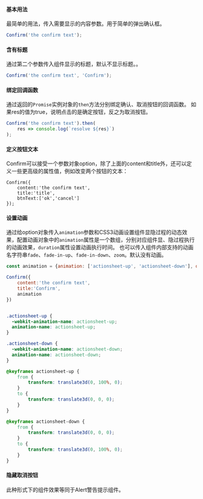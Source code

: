 #### 基本用法
最简单的用法，传入需要显示的内容参数。用于简单的弹出确认框。

```JavaScript
Confirm('the confirm text');
```

#### 含有标题

通过第二个参数传入组件显示的标题，默认不显示标题。。

```JavaScript
Confirm('the confirm text', 'Confirm');
```

#### 绑定回调函数

通过返回的`Promise`实例对象的`then`方法分别绑定确认、取消按钮的回调函数。
如果res的值为true，说明点击的是确定按钮，反之为取消按钮。

```JavaScript
Confirm('the confirm text').then(
    res => console.log(`resolve ${res}`)
);
```

#### 定义按钮文本
Confirm可以接受一个参数对象option，除了上面的content和title外，还可以定义一些更高级的属性值，例如改变两个按钮的文本：

```
Confirm({
    content:'the confirm text',
    title:'title',
    btnText:['ok','cancel']
});
```

#### 设置动画

通过给option对象传入`animation`参数和CSS3动画设置组件显隐过程的动态效果，配置动画对象中的`animation`属性是一个数组，分别对应组件显、隐过程执行的动画效果，`duration`属性设置动画执行时间。
也可以传入组件内部支持的动画名字符串`fade`、`fade-in-up`、`fade-in-down`、`zoom`。默认没有动画。

```JavaScript
const animation = {animation: ['actionsheet-up', 'actionsheet-down'], duration: 200};

Confirm({
    content:'the confirm text',
    title:'Confirm',
    animation
})
```

```css

.actionsheet-up {
  -webkit-animation-name: actionsheet-up;
  animation-name: actionsheet-up;
}

.actionsheet-down {
  -webkit-animation-name: actionsheet-down;
  animation-name: actionsheet-down;
}

@keyframes actionsheet-up {
    from {
        transform: translate3d(0, 100%, 0);
    }
    to {
        transform: translate3d(0, 0, 0);
    }
}

@keyframes actionsheet-down {
    from {
        transform: translate3d(0, 0, 0);
    }
    to {
        transform: translate3d(0, 100%, 0);
    }
}
```

#### 隐藏取消按钮
此种形式下的组件效果等同于Alert警告提示组件。